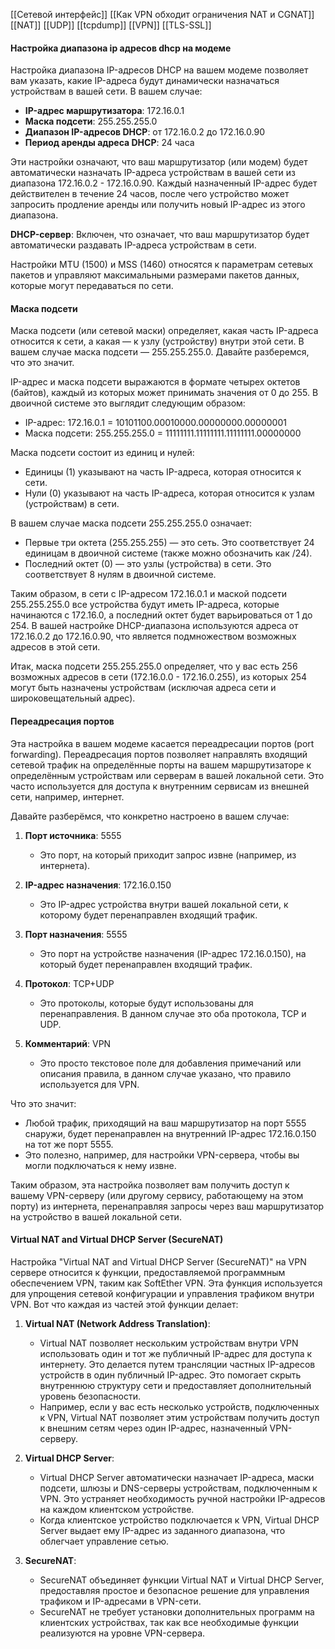 [[Сетевой интерфейс]]
[[Как VPN обходит ограничения NAT и CGNAT]]
[[NAT]]
[[UDP]]
[[tcpdump]]
[[VPN]]
[[TLS-SSL]]


#### Настройка диапазона ip адресов dhcp на модеме
Настройка диапазона IP-адресов DHCP на вашем модеме позволяет вам указать, какие IP-адреса будут динамически назначаться устройствам в вашей сети. В вашем случае:

- **IP-адрес маршрутизатора**: 172.16.0.1
- **Маска подсети**: 255.255.255.0
- **Диапазон IP-адресов DHCP**: от 172.16.0.2 до 172.16.0.90
- **Период аренды адреса DHCP**: 24 часа

Эти настройки означают, что ваш маршрутизатор (или модем) будет автоматически назначать IP-адреса устройствам в вашей сети из диапазона 172.16.0.2 - 172.16.0.90. Каждый назначенный IP-адрес будет действителен в течение 24 часов, после чего устройство может запросить продление аренды или получить новый IP-адрес из этого диапазона.

**DHCP-сервер**: Включен, что означает, что ваш маршрутизатор будет автоматически раздавать IP-адреса устройствам в сети.

Настройки MTU (1500) и MSS (1460) относятся к параметрам сетевых пакетов и управляют максимальными размерами пакетов данных, которые могут передаваться по сети.

#### Маска подсети
Маска подсети (или сетевой маски) определяет, какая часть IP-адреса относится к сети, а какая — к узлу (устройству) внутри этой сети. В вашем случае маска подсети — 255.255.255.0. Давайте разберемся, что это значит.

IP-адрес и маска подсети выражаются в формате четырех октетов (байтов), каждый из которых может принимать значения от 0 до 255. В двоичной системе это выглядит следующим образом:

- IP-адрес: 172.16.0.1 = 10101100.00010000.00000000.00000001
- Маска подсети: 255.255.255.0 = 11111111.11111111.11111111.00000000

Маска подсети состоит из единиц и нулей:

- Единицы (1) указывают на часть IP-адреса, которая относится к сети.
- Нули (0) указывают на часть IP-адреса, которая относится к узлам (устройствам) в сети.

В вашем случае маска подсети 255.255.255.0 означает:

- Первые три октета (255.255.255) — это сеть. Это соответствует 24 единицам в двоичной системе (также можно обозначить как /24).
- Последний октет (0) — это узлы (устройства) в сети. Это соответствует 8 нулям в двоичной системе.

Таким образом, в сети с IP-адресом 172.16.0.1 и маской подсети 255.255.255.0 все устройства будут иметь IP-адреса, которые начинаются с 172.16.0, а последний октет будет варьироваться от 1 до 254. В вашей настройке DHCP-диапазона используются адреса от 172.16.0.2 до 172.16.0.90, что является подмножеством возможных адресов в этой сети.

Итак, маска подсети 255.255.255.0 определяет, что у вас есть 256 возможных адресов в сети (172.16.0.0 - 172.16.0.255), из которых 254 могут быть назначены устройствам (исключая адреса сети и широковещательный адрес).

#### Переадресация портов
Эта настройка в вашем модеме касается переадресации портов (port forwarding). Переадресация портов позволяет направлять входящий сетевой трафик на определённые порты на вашем маршрутизаторе к определённым устройствам или серверам в вашей локальной сети. Это часто используется для доступа к внутренним сервисам из внешней сети, например, интернет.

Давайте разберёмся, что конкретно настроено в вашем случае:

1. **Порт источника**: 5555
    
    - Это порт, на который приходит запрос извне (например, из интернета).
2. **IP-адрес назначения**: 172.16.0.150
    
    - Это IP-адрес устройства внутри вашей локальной сети, к которому будет перенаправлен входящий трафик.
3. **Порт назначения**: 5555
    
    - Это порт на устройстве назначения (IP-адрес 172.16.0.150), на который будет перенаправлен входящий трафик.
4. **Протокол**: TCP+UDP
    
    - Это протоколы, которые будут использованы для перенаправления. В данном случае это оба протокола, TCP и UDP.
5. **Комментарий**: VPN
    
    - Это просто текстовое поле для добавления примечаний или описания правила, в данном случае указано, что правило используется для VPN.

Что это значит:

- Любой трафик, приходящий на ваш маршрутизатор на порт 5555 снаружи, будет перенаправлен на внутренний IP-адрес 172.16.0.150 на тот же порт 5555.
- Это полезно, например, для настройки VPN-сервера, чтобы вы могли подключаться к нему извне.

Таким образом, эта настройка позволяет вам получить доступ к вашему VPN-серверу (или другому сервису, работающему на этом порту) из интернета, перенаправляя запросы через ваш маршрутизатор на устройство в вашей локальной сети.

#### Virtual NAT and Virtual DHCP Server (SecureNAT)
Настройка "Virtual NAT and Virtual DHCP Server (SecureNAT)" на VPN сервере относится к функции, предоставляемой программным обеспечением VPN, таким как SoftEther VPN. Эта функция используется для упрощения сетевой конфигурации и управления трафиком внутри VPN. Вот что каждая из частей этой функции делает:

1. **Virtual NAT (Network Address Translation)**:
    
    - Virtual NAT позволяет нескольким устройствам внутри VPN использовать один и тот же публичный IP-адрес для доступа к интернету. Это делается путем трансляции частных IP-адресов устройств в один публичный IP-адрес. Это помогает скрыть внутреннюю структуру сети и предоставляет дополнительный уровень безопасности.
    - Например, если у вас есть несколько устройств, подключенных к VPN, Virtual NAT позволяет этим устройствам получить доступ к внешним сетям через один IP-адрес, назначенный VPN-серверу.
2. **Virtual DHCP Server**:
    
    - Virtual DHCP Server автоматически назначает IP-адреса, маски подсети, шлюзы и DNS-серверы устройствам, подключенным к VPN. Это устраняет необходимость ручной настройки IP-адресов на каждом клиентском устройстве.
    - Когда клиентское устройство подключается к VPN, Virtual DHCP Server выдает ему IP-адрес из заданного диапазона, что облегчает управление сетью.
3. **SecureNAT**:
    
    - SecureNAT объединяет функции Virtual NAT и Virtual DHCP Server, предоставляя простое и безопасное решение для управления трафиком и IP-адресами в VPN-сети.
    - SecureNAT не требует установки дополнительных программ на клиентских устройствах, так как все необходимые функции реализуются на уровне VPN-сервера.